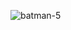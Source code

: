 
![batman-5](https://github.com/user-attachments/assets/8fd38e52-4c41-4588-bb18-2286a19618b4&width=200)
